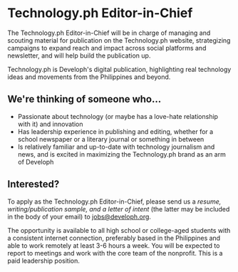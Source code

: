 # Technology.ph Editor-in-Chief

The Technology.ph Editor-in-Chief will be in charge of managing and scouting material for publication on the Technology.ph website, strategizing campaigns to expand reach and impact across social platforms and newsletter, and will help build the publication up.

Technology.ph is Developh's digital publication, highlighting real technology ideas and movements from the Philippines and beyond. 

## We're thinking of someone who...
* Passionate about technology (or maybe has a love-hate relationship with it) and innovation
* Has leadership experience in publishing and editing, whether for a school newspaper or a literary journal or something in between
* Is relatively familiar and up-to-date with technology journalism and news, and is excited in maximizing the Technology.ph brand as an arm of Developh


## Interested?
To apply as the Technology.ph Editor-in-Chief, please send us a *resume, writing/publication sample, and a letter of intent* (the latter may be included in the body of your email) to jobs@developh.org.

The opportunity is available to all high school or college-aged students with a consistent internet connection, preferably based in the Philippines and able to work remotely at least 3-6 hours a week. You will be expected to report to meetings and work with the core team of the nonprofit. This is a paid leadership position.